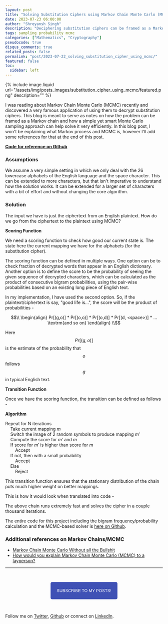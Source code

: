 ```yaml
---
layout: post
title: "Solving Substitution Ciphers using Markov Chain Monte Carlo (MCMC)"
date: 2023-07-23 06:00:00
author: "Shreyansh Singh"
description: "Deciphering substitution ciphers can be framed as a Markov chain problem and a simple Monte Carlo sampling approach can help solve them very efficiently"
tags: sampling probability mcmc
categories: ["Mathematics", "Cryptography"]
pseudocode: true
disqus_comments: true
related_posts: false
permalink: "post/2023-07-22_solving_substitution_cipher_using_mcmc/"
featured: false
toc:
  sidebar: left
---
```


{% include image.liquid url="/assets/img/posts_images/substitution_cipher_using_mcmc/featured.png" description="" %}

I was reading about Markov Chain Monte Carlo (MCMC) recently and discovered a very famous application of using them to decrypt substitution ciphers. This blog is meant to serve as notes on how the problem can be framed as a Markov chain and how a simple yet smart Monte Carlo sampling approach can help solve it very efficiently. In this blog post, I won't be explaining what Markov process and MCMC is, however I'll add some references for that at the end of this post.

[**Code for reference on Github**](https://github.com/shreyansh26/Solving-Substitution-Ciphers-using-MCMC)

### Assumptions

We assume a very simple setting in which we only deal with the 26 lowercase alphabets of the English language and the space character. This can be extended to more characters, but that isn't imperative to understand how the solution works. It can be extended for a larger set of characters with a bit of effort and without changing the core algorithm.

### Solution

The input we have is just the ciphertext from an English plaintext. How do we go from the ciphertext to the plaintext using MCMC?

**Scoring Function**

We need a scoring function to check how good our current state is. The state here the current mapping we have for the alphabets (for the substitution cipher).

The scoring function can be defined in multiple ways. One option can be to check fraction of decrypted words that appear in an English dictionary. Another option is to define the score to be the probability of seeing the given sequence of decrypted characters, which can be calculated as the product of consecutive bigram probabilities, using the pair-wise probabilities based on an existing long piece of English text. 

In my implementation, I have used the second option. So, if the plaintext/ciphertext is say, "good life is...", the score will be the product of probabilities - 

$$\\
\begin{align}
Pr[(g,o)] * Pr[(o,o)] * Pr[(o,d)] * Pr[(d, <space>)] * ... \textrm{and so on} 
\end{align}
\\$$

Here $$Pr[(g,o)]$$ is the estimate of the probability that $$o$$ follows $$g$$ in typical English text.

**Transition Function**

Once we have the scoring function, the transition can be defined as follows - 

**Algorithm**   

Repeat for N iterations  
$\quad$Take current mapping $m$  
$\quad$Switch the image of 2 random symbols to produce mapping $m'$  
$\quad$Compute the score for $m'$ and $m$  
$\quad$If score for $m'$ is higher than score for $m$  
$\qquad$Accept  
$\quad$If not, then with a small probability   
$\qquad$Accept   
$\quad$Else  
$\qquad$Reject


This transition function ensures that the stationary distribution of the chain puts much higher weight on better mappings.

This is how it would look when translated into code - 
<script src="https://gist.github.com/shreyansh26/9e117289ae36e1b353581672335466b9.js"></script>

The above chain runs extremely fast and solves the cipher in a couple thousand iterations. 


The entire code for this project including the bigram frequency/probability calculation and the MCMC-based solver is [here on Github](https://github.com/shreyansh26/Solving-Substitution-Ciphers-using-MCMC).

### Additional references on Markov Chains/MCMC
* [Markov Chain Monte Carlo Without all the Bullshit](https://jeremykun.com/2015/04/06/markov-chain-monte-carlo-without-all-the-bullshit/)
* [How would you explain Markov Chain Monte Carlo (MCMC) to a layperson?](https://stats.stackexchange.com/questions/165/how-would-you-explain-markov-chain-monte-carlo-mcmc-to-a-layperson)

------

&nbsp;

<script type="text/javascript" src="//downloads.mailchimp.com/js/signup-forms/popup/unique-methods/embed.js" data-dojo-config="usePlainJson: true, isDebug: false"></script>

<!-- <button style="background-color: #70ab17; color: #1770AB" id="openpopup">Subscribe to my posts!</button> -->
<div class="button_cont" align="center"><button id="openpopup" class="example_a">Subscribe to my posts!</button></div>

<style>
    .example_a {
        color: #fff !important;
        text-transform: uppercase;
        text-decoration: none;
        background: #3f51b5;
        padding: 20px;
        border-radius: 5px;
        cursor: pointer;
        display: inline-block;
        border: none;
        transition: all 0.4s ease 0s;
    }

    .example_a:hover {
        background: #434343;
        letter-spacing: 1px;
        -webkit-box-shadow: 0px 5px 40px -10px rgba(0,0,0,0.57);
        -moz-box-shadow: 0px 5px 40px -10px rgba(0,0,0,0.57);
        box-shadow: 5px 40px -10px rgba(0,0,0,0.57);
        transition: all 0.4s ease 0s;
    }
</style>


<script type="text/javascript">

function showMailingPopUp() {
    window.dojoRequire(["mojo/signup-forms/Loader"], function(L) { L.start({"baseUrl":"mc.us4.list-manage.com","uuid":"0b10ac14f50d7f4e7d11cf26a","lid":"667a1bb3da","uniqueMethods":true}) })

    document.cookie = "MCPopupClosed=;path=/;expires=Thu, 01 Jan 1970 00:00:00 UTC";
}

document.getElementById("openpopup").onclick = function() {showMailingPopUp()};

</script>

&nbsp;  

<script data-name="BMC-Widget" data-cfasync="false" src="https://cdnjs.buymeacoffee.com/1.0.0/widget.prod.min.js" data-id="shreyanshsingh" data-description="Support me on Buy me a coffee!" data-message="" data-color="#FF5F5F" data-position="Right" data-x_margin="18" data-y_margin="18"></script>

Follow me on [Twitter](https://twitter.com/shreyansh_26), [Github](https://github.com/shreyansh26) or connect on [LinkedIn](https://www.linkedin.com/in/shreyansh26/).